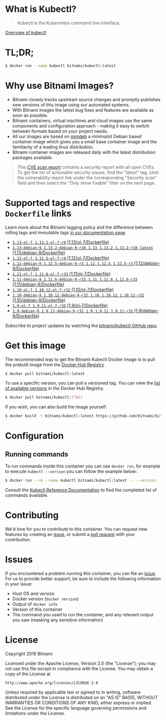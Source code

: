 
# What is Kubectl?

> Kubectl is the Kubernetes command line interface.

[Overview of kubectl](https://kubernetes.io/docs/reference/kubectl/overview/)

# TL;DR;

```bash
$ docker run --name kubectl bitnami/kubectl:latest
```

# Why use Bitnami Images?

* Bitnami closely tracks upstream source changes and promptly publishes new versions of this image using our automated systems.
* With Bitnami images the latest bug fixes and features are available as soon as possible.
* Bitnami containers, virtual machines and cloud images use the same components and configuration approach - making it easy to switch between formats based on your project needs.
* All our images are based on [minideb](https://github.com/bitnami/minideb) a minimalist Debian based container image which gives you a small base container image and the familiarity of a leading linux distribution.
* Bitnami container images are released daily with the latest distribution packages available.


> This [CVE scan report](https://quay.io/repository/bitnami/kubectl?tab=tags) contains a security report with all open CVEs. To get the list of actionable security issues, find the "latest" tag, click the vulnerability report link under the corresponding "Security scan" field and then select the "Only show fixable" filter on the next page.

# Supported tags and respective `Dockerfile` links

Learn more about the Bitnami tagging policy and the difference between rolling tags and immutable tags [in our documentation page](https://docs.bitnami.com/containers/how-to/understand-rolling-tags-containers/).


* [`1.13-ol-7`, `1.13.2-ol-7-r9` (1.13/ol-7/Dockerfile)](https://github.com/bitnami/bitnami-docker-kubectl/blob/1.13.2-ol-7-r9/1.13/ol-7/Dockerfile)
* [`1.13-debian-9`, `1.13.2-debian-9-r10`, `1.13`, `1.13.2`, `1.13.2-r10`, `latest` (1.13/debian-9/Dockerfile)](https://github.com/bitnami/bitnami-docker-kubectl/blob/1.13.2-debian-9-r10/1.13/debian-9/Dockerfile)
* [`1.12-ol-7`, `1.12.5-ol-7-r4` (1.12/ol-7/Dockerfile)](https://github.com/bitnami/bitnami-docker-kubectl/blob/1.12.5-ol-7-r4/1.12/ol-7/Dockerfile)
* [`1.12-debian-9`, `1.12.5-debian-9-r3`, `1.12`, `1.12.5`, `1.12.5-r3` (1.12/debian-9/Dockerfile)](https://github.com/bitnami/bitnami-docker-kubectl/blob/1.12.5-debian-9-r3/1.12/debian-9/Dockerfile)
* [`1.11-ol-7`, `1.11.6-ol-7-r33` (1.11/ol-7/Dockerfile)](https://github.com/bitnami/bitnami-docker-kubectl/blob/1.11.6-ol-7-r33/1.11/ol-7/Dockerfile)
* [`1.11-debian-9`, `1.11.6-debian-9-r33`, `1.11`, `1.11.6`, `1.11.6-r33` (1.11/debian-9/Dockerfile)](https://github.com/bitnami/bitnami-docker-kubectl/blob/1.11.6-debian-9-r33/1.11/debian-9/Dockerfile)
* [`1.10-ol-7`, `1.10.12-ol-7-r32` (1.10/ol-7/Dockerfile)](https://github.com/bitnami/bitnami-docker-kubectl/blob/1.10.12-ol-7-r32/1.10/ol-7/Dockerfile)
* [`1.10-debian-9`, `1.10.12-debian-9-r32`, `1.10`, `1.10.12`, `1.10.12-r32` (1.10/debian-9/Dockerfile)](https://github.com/bitnami/bitnami-docker-kubectl/blob/1.10.12-debian-9-r32/1.10/debian-9/Dockerfile)
* [`1.9-ol-7`, `1.9.11-ol-7-r32` (1.9/ol-7/Dockerfile)](https://github.com/bitnami/bitnami-docker-kubectl/blob/1.9.11-ol-7-r32/1.9/ol-7/Dockerfile)
* [`1.9-debian-9`, `1.9.11-debian-9-r32`, `1.9`, `1.9.11`, `1.9.11-r32` (1.9/debian-9/Dockerfile)](https://github.com/bitnami/bitnami-docker-kubectl/blob/1.9.11-debian-9-r32/1.9/debian-9/Dockerfile)

Subscribe to project updates by watching the [bitnami/kubectl GitHub repo](https://github.com/bitnami/bitnami-docker-kubectl).

# Get this image

The recommended way to get the Bitnami Kubectl Docker Image is to pull the prebuilt image from the [Docker Hub Registry](https://hub.docker.com/r/bitnami/kubectl).

```bash
$ docker pull bitnami/kubectl:latest
```

To use a specific version, you can pull a versioned tag. You can view the [list of available versions](https://hub.docker.com/r/bitnami/kubectl/tags/) in the Docker Hub Registry.

```bash
$ docker pull bitnami/kubectl:[TAG]
```

If you wish, you can also build the image yourself.

```bash
$ docker build -t bitnami/kubectl:latest https://github.com/bitnami/bitnami-docker-kubectl.git
```

# Configuration

## Running commands

To run commands inside this container you can use `docker run`, for example to execute `kubectl --version` you can follow the example below:

```bash
$ docker run --rm --name kubectl bitnami/kubectl:latest -- --version
```

Consult the [Kubectl Reference Documentation](https://kubernetes.io/docs/reference/generated/kubectl/kubectl-commands) to find the completed list of commands available.

# Contributing

We'd love for you to contribute to this container. You can request new features by creating an [issue](https://github.com/bitnami/bitnami-docker-kubectl/issues), or submit a [pull request](https://github.com/bitnami/bitnami-docker-kubectl/pulls) with your contribution.

# Issues

If you encountered a problem running this container, you can file an [issue](https://github.com/bitnami/bitnami-docker-kubectl/issues). For us to provide better support, be sure to include the following information in your issue:

- Host OS and version
- Docker version (`docker version`)
- Output of `docker info`
- Version of this container
- The command you used to run the container, and any relevant output you saw (masking any sensitive information)

# License

Copyright 2019 Bitnami

Licensed under the Apache License, Version 2.0 (the "License");
you may not use this file except in compliance with the License.
You may obtain a copy of the License at

    http://www.apache.org/licenses/LICENSE-2.0

Unless required by applicable law or agreed to in writing, software
distributed under the License is distributed on an "AS IS" BASIS,
WITHOUT WARRANTIES OR CONDITIONS OF ANY KIND, either express or implied.
See the License for the specific language governing permissions and
limitations under the License.
